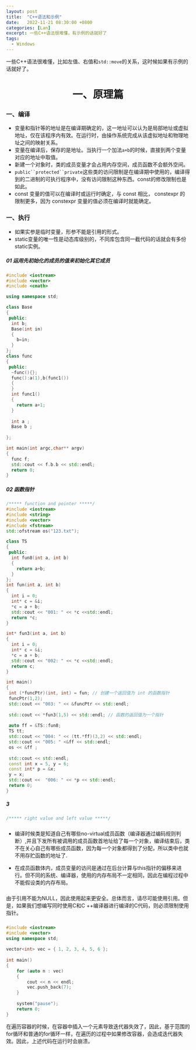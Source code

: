 ```yaml
---
layout: post
title:  "C++语法和示例"
date:   2022-11-21 08:30:00 +0800
categories: [Lan]
excerpt: 一些C++语法很难懂，有示例的话就好了
tags:
  - Windows
---
```


一些C++语法很难懂，比如左值、右值和`std::move`的关系，这时候如果有示例的话就好了。

# <center>一、原理篇
### 一、编译
* 变量和指针等的地址是在编译期确定的，这一地址可以认为是局部地址或虚拟地址，仅在该程序内有效。在运行时，由操作系统完成从该虚拟地址和物理地址之间的映射关系。
* 变量在编译后，保存的是地址。当执行一个加法`a+b`的时候，直接到两个变量对应的地址中取值。
* 新建一个对象时，类的成员变量才会占用内存空间，成员函数不会额外空间。
* `public``protected``private`这些类的访问限制是在编译期中使用的，编译得到的二进制的可执行程序中，没有访问限制这种东西。const的修改限制也是如此。
* const 变量的值可以在编译时或运行时确定，与 const 相比， constexpr 的限制更多，因为 constexpr 变量的值必须在编译时就能确定。
### 一、执行
* 如果实参是临时变量，形参不能是引用的形式。
* static变量的唯一性是动态库级别的，不同库包含同一截代码的话就会有多份static实例。

##### 01 运用先初始化的成员的值来初始化其它成员

```C++
#include <iostream>
#include <vector>
#include <cmath>

using namespace std;

class Base
{
 public:
  int b;
  Base(int in)
  {
    b=in;
  }
};
class func
{
 public:
  ~func(){};
  func():a(1),b(func1())
  {
  }
  int func1()
  {
    return a+1;
  }
  
  int a ;
  Base b ;
  
};

int main(int argc,char** argv)
{
  func f;
  std::cout << f.b.b << std::endl;
  return 0;
} 
```

##### 02 函数指针
```C++
/***** function and pointer *****/
#include <iostream>
#include <string>
#include <vector>
#include <fstream>
std::ofstream os("123.txt");

class TS
{
 public:
  int fun8(int a, int b)
  {
    return a+b;
  }
};
int fun(int a, int b)
{
  int i = 0;
  int* c = &i;
  *c = a + b;
  std::cout << "001: " << *c <<std::endl;
  return *c;
}

int* fun3(int a, int b)
{
  int i = 0;
  int* c = &i;
  *c = a + b;
  std::cout << "002: " << *c <<std::endl;
  return c;
}

int main()
{
 int (*funcPtr)(int, int) = fun; // 创建一个返回值为 int 的函数指针
 funcPtr(1,2);
 std::cout << "003: " << &funcPtr << std::endl;
 
 std::cout << *fun3(1,5) << std::endl; // 函数的返回值为一个指针
 
 auto ff = &TS::fun8;
 TS tt;
 std::cout << "004: " << (tt.*ff)(3,2) << std::endl;
 std::cout << "005: " <&ff << std::endl;
 os << &ff ;
 
 std::cout << std::endl;
 const int x = 5, y = 6;
 const int* p = &x;
 y = x;
 std::cout <<  "006: " << *p << std::endl;
 return 0;
}
```

##### 3 
```C++
/***** right value and left value *****/
```


##### 

* 编译时候类是知道自己有哪些no-virtual成员函数（编译器通过编码规则判断）,并且下发所有被调用的成员函数首地址给了每一个对象，编译结束后，类不在关心自己有哪些成员函数，因为每一个对象都得到了分配，所以类中也就不用存贮函数的地址了.

* 在成员函数体内，成员变量的访问是通过在后台计算与this指针的偏移来进行。但不同的系统、编译器，使用的内存布局不一定相同，因此在编程过程中不能假设类的内存布局。

##### 
由于引用不能为NULL，因此使用起来更安全。总体而言，请尽可能使用引用。但是，如果我们想编写同时使用C和C ++编译器进行编译的C代码，则必须限制使用指针。


##### 

```C++
#include <iostream>
#include <vector>
using namespace std;
 
vector<int> vec = { 1, 2, 3, 4, 5, 6 };
 
int main()
{
	for (auto n : vec)
	{
		cout << n << endl;
		vec.push_back(7);
	}
 
	system("pause");
	return 0;
}
```
在遍历容器的时候，在容器中插入一个元素导致迭代器失效了，因此，基于范围的for循环和普通的for循环一样，在遍历的过程中如果修改容器，会造成迭代器失效。因此，上述代码在运行时会崩溃。

#####
